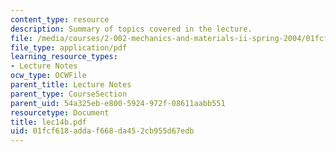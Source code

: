 ```yaml
---
content_type: resource
description: Summary of topics covered in the lecture.
file: /media/courses/2-002-mechanics-and-materials-ii-spring-2004/01fcf618addaf668da452cb955d67edb_lec14b.pdf
file_type: application/pdf
learning_resource_types:
- Lecture Notes
ocw_type: OCWFile
parent_title: Lecture Notes
parent_type: CourseSection
parent_uid: 54a325eb-e800-5924-972f-08611aabb551
resourcetype: Document
title: lec14b.pdf
uid: 01fcf618-adda-f668-da45-2cb955d67edb
---
```

